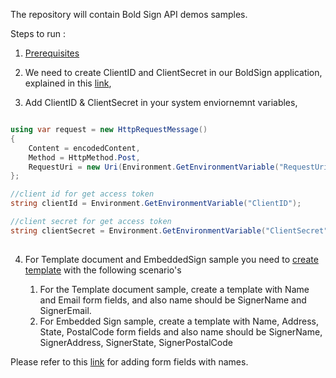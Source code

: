 The repository will contain Bold Sign API demos samples.

Steps to run :
1. [Prerequisites](https://www.boldsign.com/help/api/general/preparing-your-application/#prerequisites)

2. We need to create ClientID and ClientSecret in our BoldSign application, explained in this [link](https://www.boldsign.com/help/api/general/preparing-your-application/#acquire-app-credentials),
3. Add ClientID & ClientSecret in your system enviornemnt variables,

```cs

using var request = new HttpRequestMessage()
{
    Content = encodedContent,
    Method = HttpMethod.Post,
    RequestUri = new Uri(Environment.GetEnvironmentVariable("RequestUri")),
};

//client id for get access token
string clientId = Environment.GetEnvironmentVariable("ClientID");

//client secret for get access token
string clientSecret = Environment.GetEnvironmentVariable("ClientSecret");
                
```
4.  For Template document and EmbeddedSign sample you need to [create template](https://www.boldsign.com/help/getting-started/creating-templates/) with the following scenario's

    1. For the Template document sample, create a template with Name and Email form fields, and also name should be SignerName and SignerEmail.
    2. For Embedded Sign sample, create a template with Name, Address, State, PostalCode form fields and also name should be SignerName, SignerAddress, SignerState, SignerPostalCode 

 Please refer to this [link]( https://www.boldsign.com/help/api/template/send-document-to-sign-using-template/#send-document-from-template-by-filling-existing-fields) for adding form fields with names.